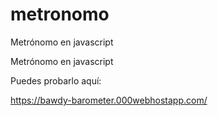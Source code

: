 # metronomo
Metrónomo en javascript

Metrónomo en javascript

Puedes probarlo aquí: 

https://bawdy-barometer.000webhostapp.com/
